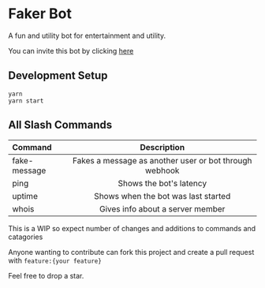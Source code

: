 # Faker Bot

A fun and utility bot for entertainment and utility.

You can invite this bot by clicking [here](https://discord.com/api/oauth2/authorize?client_id=875693347350659132&permissions=37088600&scope=bot%20applications.commands)

## Development Setup

```
yarn
yarn start
```

## All Slash Commands

| Command      |                      Description                       |
| :----------- | :----------------------------------------------------: |
| fake-message | Fakes a message as another user or bot through webhook |
| ping         |                Shows the bot's latency                 |
| uptime       |          Shows when the bot was last started           |
| whois        |            Gives info about a server member            |

This is a WIP so expect number of changes and additions to commands and catagories

Anyone wanting to contribute can fork this project and create a pull request with `feature:{your feature}`

Feel free to drop a star.
